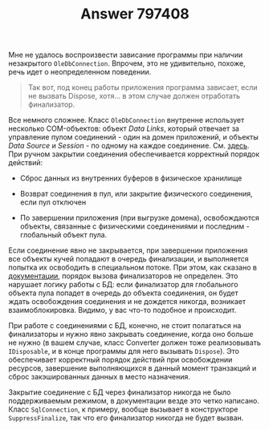 ﻿---
title: "Answer 797408"
se.owner.user_id: 240512
se.owner.display_name: "MSDN.WhiteKnight"
se.owner.link: "https://ru.stackoverflow.com/users/240512/msdn-whiteknight"
se.answer_id: 797408
se.question_id: 796861
se.post_type: answer
se.score: 0
se.is_accepted: False
---
<p>Мне не удалось воспроизвести зависание программы при наличии незакрытого <code>OleDbConnection</code>. Впрочем, это не удивительно, похоже, речь идет о неопределенном поведении.</p>

<blockquote>
  <p>Так вот, под конец работы приложения программа зависает, если не вызвать Dispose, хотя... в этом случае должен отработать финализатор.</p>
</blockquote>

<p>Все немного сложнее. Класс <code>OleDbConnection</code> внутренне использует несколько COM-объектов: объект <em>Data Links</em>, который отвечает за управление пулом соединений - один на домен приложений, и объекты <em>Data Source</em> и <em>Session</em> - по одному на каждое соединение. См. <a href="https://referencesource.microsoft.com/#System.Data/System/Data/OleDb/OleDbWrapper.cs,9b3ba9571a56b8f6" rel="nofollow noreferrer">здесь</a>. При ручном закрытии соединения обеспечивается корректный порядок действий:</p>

<ul>
<li><p>Сброс данных из внутренних буферов в физическое хранилище</p></li>
<li><p>Возврат соединения в пул, или закрытие физического соединения, если пул отключен</p></li>
<li><p>По завершении приложения (при выгрузке домена), освобождаются объекты, связанные с физическими соединениями и последним - глобальный объект пула.</p></li>
</ul>

<p>Если соединение явно не закрывается, при завершении приложения все объекты кучей попадают в очередь финализации, и выполняется попытка их освободить в специальном потоке. При этом, как сказано в <a href="https://msdn.microsoft.com/en-us/library/system.object.finalize%28v=vs.110%29.aspx?f=255&amp;MSPPError=-2147217396" rel="nofollow noreferrer">документации</a>, порядок вызова финализаторов не определен. Это нарушает логику работы с БД: если финализатор для глобального объекта пула попадет в очередь до объекта соединения, он будет ждать освобождения соединения и не дождется никогда, возникает взаимоблокировка. Видимо, у вас что-то подобное и происходит. </p>

<p>При работе с соединениями с БД, конечно, не стоит полагаться на финализаторы и нужно явно закрывать соединение, когда оно больше не нужно (в вашем случае, класс Converter должен тоже реализовывать <code>IDisposable</code>, и в конце программы для него вызывать <code>Dispose</code>). Это обеспечивает  корректный порядок действий при освобождении ресурсов, завершение выполняющихся в данный момент транзакций и сброс закэшированных данных в место назначения. </p>

<p>Закрытие соединение с БД через финализатор никогда не было поддерживаемым режимом, в документации везде это четко написано. Класс <code>SqlConnection</code>, к примеру, вообще вызывает в конструкторе <code>SuppressFinalize</code>, так что его финализатор никогда не будет вызван. </p>
